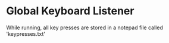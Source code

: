 # Global Keyboard Listener

While running, all key presses are stored in a notepad file called 'keypresses.txt'